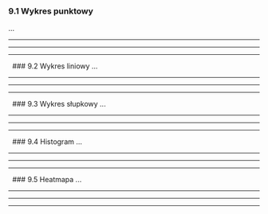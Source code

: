 ### 9.1 Wykres punktowy
...

---
---
---
&nbsp;&nbsp;### 9.2 Wykres liniowy
...

---
---
---
&nbsp;&nbsp;### 9.3 Wykres słupkowy
...

---
---
---
&nbsp;&nbsp;### 9.4 Histogram
...

---
---
---
&nbsp;&nbsp;### 9.5 Heatmapa
...

---
---
---
&nbsp;&nbsp;